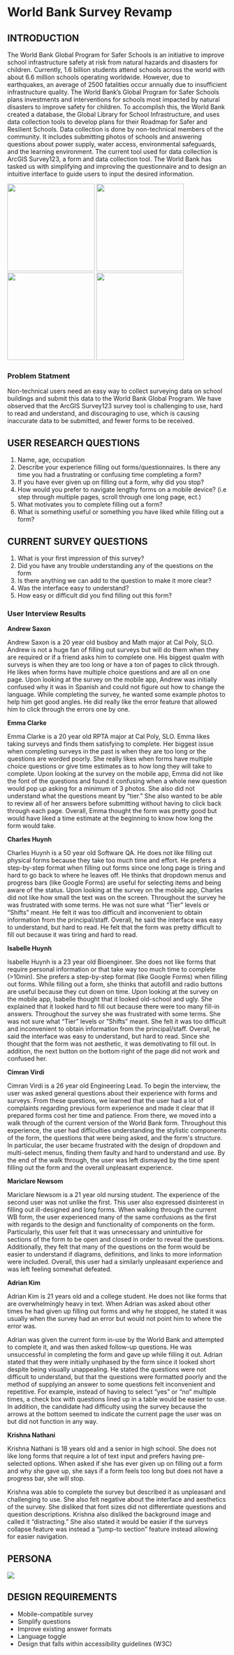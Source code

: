 # World Bank Survey Revamp



## INTRODUCTION 

The World Bank Global Program for Safer Schools is an initiative to improve school infrastructure safety at risk from natural hazards and disasters for children. Currently, 1.6 billion students attend schools across the world with about 6.6 million schools operating worldwide. However, due to earthquakes, an average of 2500 fatalities occur annually due to insufficient infrastructure  quality. The World Bank’s Global Program for Safer Schools plans investments and interventions for schools most impacted by natural disasters to improve safety for children. To accomplish this, the World Bank created a database, the Global Library for School Infrastructure, and uses data collection tools to develop plans for their Roadmap for Safer and Resilient Schools. Data collection is done by non-technical members of the community. It includes submitting photos of schools and answering questions about power supply, water access, environmental safeguards, and the learning environment. The current tool used for data collection is ArcGIS Survey123, a form and data collection tool. The World Bank has tasked us with simplifying and improving the questionnaire and to design an intuitive interface to guide users to input the desired information.


<img src="img/img1.png" width="200">     <img src="img/img2.png" width="200">   
<img src="img/img3.png" width="200">     <img src="img/img4.png" width="200">



### Problem Statment

Non-technical users need an easy way to collect surveying data on school buildings and submit this data to the World Bank Global Program. We have observed that the ArcGIS Survey123 survey tool is challenging to use, hard to read and understand, and discouraging to use, which is causing inaccurate data to be submitted, and fewer forms to be received.

## USER RESEARCH QUESTIONS
1. Name, age, occupation
2. Describe your experience filling out forms/questionnaires. Is there any time you had a frustrating or confusing time completing a form?
3. If you have ever given up on filling out a form, why did you stop?
4. How would you prefer to navigate lengthy forms on a mobile device? (i.e step through multiple pages, scroll through one long page, ect.)
5. What motivates you to complete filling out a form?
6. What is something useful or something you have liked while filling out a form?


## CURRENT SURVEY QUESTIONS
1.  What is your first impression of this survey?
2. Did you have any trouble understanding any of the questions on the form
3. Is there anything we can add to the question to make it more clear?
4. Was the interface easy to understand?
5. How easy or difficult did you find filling out this form?

### User Interview Results

**Andrew Saxon**

Andrew Saxon is a 20 year old busboy and Math major at Cal Poly, SLO. Andrew is not a huge fan of filling out surveys but will do them when they are required or if a friend asks him to complete one. His biggest qualm with surveys is when they are too long or have a ton of pages to click through. He likes when forms have multiple choice questions and are all on one page.
Upon looking at the survey on the mobile app, Andrew was initially confused why it was in Spanish and could not figure out how to change the language. While completing the survey, he wanted some example photos to help him get good angles. He did really like the error feature that allowed him to click through the errors one by one.

**Emma Clarke**

Emma Clarke is a 20 year old RPTA major at Cal Poly, SLO. Emma likes taking surveys and finds them satisfying to complete. Her biggest issue when completing surveys in the past is when they are too long or the questions are worded poorly. She really likes when forms have multiple choice questions or give time estimates as to how long they will take to complete.
Upon looking at the survey on the mobile app, Emma did not like the font of the questions and found it confusing when a whole new question would pop up asking for a minimum of 3 photos. She also did not understand what the questions meant by “tier.” She also wanted to be able to review all of her answers before submitting without having to click back through each page. Overall, Emma thought the form was pretty good but would have liked a time estimate at the beginning to know how long the form would take. 

**Charles Huynh**

Charles Huynh is a 50 year old Software QA. He does not like filling out physical forms because they take too much time and effort. He prefers a step-by-step format when filling out forms since one long page is tiring and hard to go back to where he leaves off. He thinks that dropdown menus and progress bars (like Google Forms) are useful for selecting items and being aware of the status.
Upon looking at the survey on the mobile app, Charles did not like how small the text was on the screen. Throughout the survey he was frustrated with some terms. He was not sure what “Tier” levels or “Shifts” meant. He felt it was too difficult and inconvenient to obtain information from the principal/staff. Overall, he said the interface was easy to understand, but hard to read. He felt that the form was pretty difficult to fill out because it was tiring and hard to read.

**Isabelle Huynh**

Isabelle Huynh is a 23 year old Bioengineer. She does not like forms that require personal information or that take way too much time to complete (>10min). She prefers a step-by-step format (like Google Forms) when filling out forms. While filling out a form, she thinks that autofill and radio buttons are useful because they cut down on time.
Upon looking at the survey on the mobile app, Isabelle thought that it looked old-school and ugly. She explained that it looked hard to fill out because there were too many fill-in answers. Throughout the survey she was frustrated with some terms. She was not sure what “Tier” levels or “Shifts” meant. She felt it was too difficult and inconvenient to obtain information from the principal/staff. Overall, he said the interface was easy to understand, but hard to read. Since she thought that the form was not aesthetic, it was demotivating to fill out. In addition, the next button on the bottom right of the page did not work and confused her.

**Cimran Virdi**

Cimran Virdi is a 26 year old Engineering Lead. To begin the interview, the user was asked general questions about their experience with forms and surveys. From these questions, we learned that the user had a lot of complaints regarding previous form experience and made it clear that ill prepared forms cost her time and patience. From there, we moved into a walk through of the current version of the World Bank form. Throughout this experience, the user had difficulties understanding the stylistic components of the form, the questions that were being asked, and the form's structure. In particular, the user became frustrated with the design of dropdown and multi-select menus, finding them faulty and hard to understand and use. By the end of the walk through, the user was left dismayed by the time spent filling out the form and the overall unpleasant experience.

**Mariclare Newsom**

Mariclare Newsom is a 21 year old nursing student. The experience of the second user was not unlike the first. This user also expressed disinterest in filling out ill-designed and long forms. When walking through the current WB form, the user experienced many of the same confusions as the first with regards to the design and functionality of components on the form. Particularly, this user felt that it was unnecessary and unintuitive for sections of the form to be open and closed in order to reveal the questions. Additionally, they felt that many of the questions on the form would be easier to understand if diagrams, definitions, and links to more information were included. Overall, this user had a similarly unpleasant experience and was left feeling somewhat defeated.

**Adrian Kim**

Adrian Kim is 21 years old and a college student. He does not like forms that are overwhelmingly heavy in text. When Adrian was asked about other times he had given up filling out forms and why he stopped, he stated it was usually when the survey had an error but would not point him to where the error was.

Adrian was given the current form in-use by the World Bank and attempted to complete it, and was then asked follow-up questions. He was unsuccessful in completing the form and gave up while filling it out. Adrian stated that they were initially unphased by the form since it looked short despite being visually unappealing. He stated the questions were not difficult to understand, but that the questions were formatted poorly and the method of supplying an answer to some questions felt inconvenient and repetitive. For example, instead of having to select “yes” or “no” multiple times, a check box with questions lined up in a table would be easier to use. In addition, the candidate had difficulty using the survey because the arrows at the bottom seemed to indicate the current page the user was on but did not function in any way. 

**Krishna Nathani**

Krishna Nathani is 18 years old and a senior in high school. She does not like long forms that require a lot of text input and prefers having pre-selected options. When asked if she has ever given up on filling out a form and why she gave up, she says if a form feels too long but does not have a progress bar, she will stop. 

Krishna was able to complete the survey but described it as unpleasant and challenging to use. She also felt negative about the interface and aesthetics of the survey. She disliked that font sizes did not differentiate questions and question descriptions. Krishna also disliked the background image and called it “distracting.” She also stated it would be easier if the surveys collapse feature was instead a “jump-to section” feature instead allowing for easier navigation.

## PERSONA
<img src="img/Persona.jpeg">

## DESIGN REQUIREMENTS

* Mobile-compatible survey
* Simplify questions
* Improve existing answer formats
* Language toggle
* Design that falls within accessibility guidelines (W3C)








